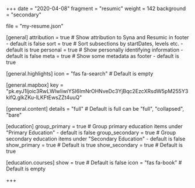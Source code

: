 +++
date = "2020-04-08"
fragment = "resumic"
weight = 142
background = "secondary"

file = "my-resume.json"

[general]
  attribution = true # Show attribution to Syna and Resumic in footer - default is false
  sort = true # Sort subsections by startDates, levels etc. - default is true
  personal = true # Show personally identifying information - default is false
  meta = true # Show some metadata as footer - default is true

  [general.highlights]
    icon = "fas fa-search" # Default is empty

  [general.mapbox]
    key = "pk.eyJ1Ijoic3RwLWlwIiwiYSI6ImNrOHNveDc3YjBqc2EzcXRsdW5pM255Y3kifQ.glkZKu-lLKFtEwsZZt4uuQ"

  [general.content]
    details = "full" # Default is full can be "full", "collapsed", "bare"

[education]
    group_primary = true # Group primary education items under "Primary Education" - default is false
    group_secondary = true # Group secondary education items under "Secondary Education" - default is false
    show_primary = true # Default is true
    show_secondary = true # Default is true

  [education.courses]
    show = true # Default is false
    icon = "fas fa-book" # Default is empty

+++
